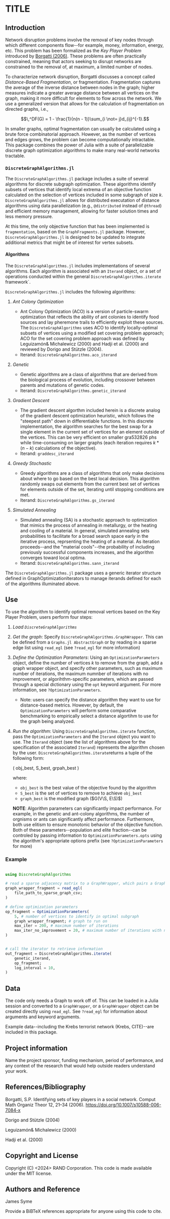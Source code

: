# TITLE

## Introduction

Network disruption problems involve the removal of key nodes through which different components flow--for example, money, information, energy, etc. This problem has been formalized as the _Key Player Problem_ introduced by [Borgatti (2006)](https://link.springer.com/article/10.1007/s10588-006-7084-x). These problems are often practically constrained, meaning that actors seeking to disrupt networks are constrained to the removal of, at maximum, a limited number of nodes.

To characterize network disruption, Borgatti discusses a concept called *Distance-Based Fragmentation*, or fragmentation. Fragmentation captures the average of the inverse distance between nodes in the graph; higher measures indicate a greater average distance between all vertices on the graph, making it more difficult for elements to flow across the network. We use a generalized version that allows for the calculation of fragmentation on directed graphs, i.e.,

$$\,^DF(G) = 1 - \frac{1}{n(n - 1)}\sum_{i \not= j}d_{ij}^{-1}.$$

In smaller graphs, optimal fragmentation can usually be calculated using a brute force combinatorial approach. However, as the number of vertices and edges grows, the problem can become computationally intractable. This package combines the power of Julia with a suite of parallelizable discrete graph optimization algorithms to make many real-world networks tractable.


### `DiscreteGraphAlgorithms.jl`

The `DiscreteGraphAlgorithms.jl` package includes a suite of several algorithms for discrete subgraph optimization. These algorithms identify subsets of vertices that identify local extrema of an objective function calculated on the selection of vertices included in some subgraph of size _k_. `DiscreteGraphAlgorithms.jl` allows for distributed executation of distance algorithms using data parallelization (e.g., `@distributed` instead of `@thread`) and efficient memory management, allowing for faster solution times and less memory pressure.

At this time, the only objective function that has been implemented is `fragmentation`, based on the `GraphFragments.jl` package. However, `DiscreteGraphAlgorithms.jl` is designed to be updated to integrate additional metrics that might be of interest for vertex subsets.


#### Algorithms

The `DiscreteGraphAlgorithms.jl` includes implementations of several algorithms. Each algorithm is associated with an `Iterand` object, or a set of operations conducted within the general `DiscreteGraphAlgorithms.iterate` framework`. 

`DiscreteGraphAlgorithms.jl` includes the following algorithms:

1. *Ant Colony Optimization*
    - Ant Colony Optimization (ACO) is a version of particle-swarm optimization that reflects the ability of ant colonies to identify food sources and lay pheremone trails to efficiently exploit these sources. The `DiscreteGraphAlgorithms` uses ACO to identify locally-optimal subsets of vertices using a modified set covering problem approach; ACO for the set covering problem approach was defined by Leguizamón\& Michalewicz (2000) and Hadji et al. (2000) and reviewed by Dorigo and Stützle (2004).
    - Iterand: `DiscreteGraphAlgorithms.aco_iterand`

1. *Genetic*
    - Genetic algorithms are a class of algorithms that are derived from the biological process of evolution, including crossover between parents and mutations of genetic codes. 
    - Iterand: `DiscreteGraphAlgorithms.genetic_iterand`

1. *Gradient Descent*
    - The gradient descent algorthm included herein is a discrete analog of the gradient descent optimization heuristic, which follows the "steepest path" down in differentiable functions. In this discrete implementation, the algorithm searches for the best swap for a single element in the current set of vertices for an element outside of the vertices. This can be very efficient on smaller gra532826
    phs while time-consuming on larger graphs (each iteration requires $k*(n - k)$ calculations of the objective).
    - Iterand: `graddesc_iterand`

1. *Greedy Stochastic*
    - Greedy algorithms are a class of algorithms that only make decisions about where to go based on the best local decision. This algorithm randomly swaps out elements from the current best set of vertices for elements outside of the set, iterating until stopping conditions are met. 
    - Iterand: `DiscreteGraphAlgorithms.gs_iterand`

1. *Simulated Annealing*
    - Simulated annealing (SA) is a stochastic approach to optimization that mimics the process of annealing in metallurgy, or the heating and cooling of a material. In general, simulated annealing sets probabilities to facilitate for a broad search space early in the iterative process, reprsenting the heating of a material. As iteration proceeds--and the "material cools"--the probability of including previously successful components increases, and the algorithm converges toward local optima. 
    - Iterand: `DiscreteGraphAlgorithms.sann_iterand`

The `DiscreteGraphAlgorithms.jl` package uses a generic iterator structure defined in GraphOptimizationIterators to manage iterands defined for each of the algorithms illuminated above.


## Use

To use the algorithm to identify optimal removal vertices based on the Key Player Problem, users perform four steps:

1. *Load `DiscreteGraphAlgorithms`*
2. *Get the graph*: Specify `DiscreteGraphAlgorithms.GraphWrapper`. This can be defined from a `Graphs.jl AbstractGraph` or by reading in a sparse edge list using `read_egl` (see `?read_egl` for more information)
3. *Define the Optimization Parameters*: Using an `OptimizationParameters` object, define the number of vertices _k_ to remove from the graph, add a graph wrapper object, and specify other parameters, such as maximum number of iterations, the maximum numnber of iterations with no improvement, or algorihthm-specific parameters, which are passed through a special dictionary using the `opt` keyword argument. For more information, see `?OptimizationParameters`.
    - Note: users can specify the distance algorithm they want to use for distance-based metrics. However, by default, the `OptimizationParameters` will perform some comparative benchmarking to empirically select a distance algortihm to use for the graph being analyzed. 

4. *Run the algorithm*: Using `DiscreteGraphAlgorithms.iterate` function, pass the `OptimizationParameters` and the `Iterand` object you want to use. The `Iterand` object (see the list of algorithms above for the specification of the associated `Iterand`) represents the algorithm chosen by the user. `DiscreteGraphAlgorithms.iterate`returns a tuple of the following form:

    (
        obj_best,
        S_best,
        grpah_best
    )

    where:

    - `obj_best` is the best value of the objective found by the algorithm
    - `S_best` is the set of vertices to remove to achieve `obj_best`
    - `graph_best` is the modified graph ($G(V\S, E\S)$)

    **NOTE**: Algorithm parameters can significantly impact performance. For example, in the genetic and ant-colony algorithms, the number of orgnisms or ants can significantly affect performance. Furthermore, both use elitism to ensure monotonic behavior of the objective function. Both of these parameters--population and elite fraction--can be controled by passing information to `OptimizationParameters.opts` using the algorithm's appropriate options prefix (see `?OptimizationParameters` for more)


### Example

```julia

using DiscreteGraphAlgorithms

# read a sparse adjacency matrix to a GraphWrapper, which pairs a Graphs.jl AbstractGraph with some additional properties
graph_wrapper_fragment = read_egl(
    file_path_to_sparse_graph_csv;
)

# define optimization parameters
op_fragment = OptimizationParameters(
    5, # number of vertices to identify in optimal subgraph
    graph_wrapper_fragment; # graph to run on  
    max_iter = 200, # maximum number of iterations
    max_iter_no_improvement = 20, # maximum number of iterations with no improvement
)


# call the iterator to retrieve information
out_fragment = DiscreteGraphAlgorithms.iterate(
    genetic_iterand,
    op_fragment; 
    log_interval = 10, 
)
```



## Data

The code only needs a Graph to work off of. This can be loaded in a Julia session and converted to a `GraphWrapper`, or a `GraphWrapper` object can be created directly using `read_egl`. See `?read_egl` for information about arguments and keyword arguments.

Example data--including the Krebs terrorist network (Krebs, CITE)--are included in this package.


## Project information

Name the project sponsor, funding mechanism, period of performance, and any context of the research that would help outside readers understand your work.



## References/Bibliography

Borgatti, S.P. Identifying sets of key players in a social network. Comput Math Organiz Theor 12, 21–34 (2006). https://doi.org/10.1007/s10588-006-7084-x

Dorigo and Stützle (2004)

Leguizamón\& Michalewicz (2000) 

Hadji et al. (2000)

 

## Copyright and License

Copyright (C) <2024> RAND Corporation. This code is made available under the MIT license.

 

## Authors and Reference

James Syme



Provide a BiBTeX references appropriate for anyone using this code to cite. 